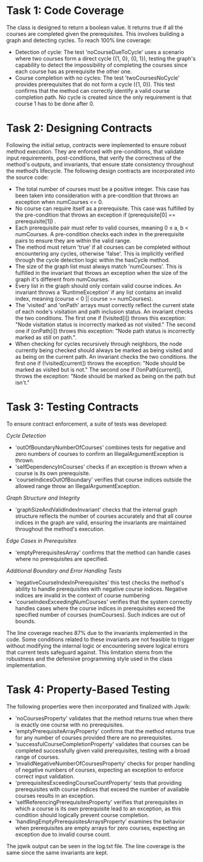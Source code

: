 # Task 1: Code Coverage

The class is designed to return a boolean value. It returns true if all the courses are completed given the
prerequisites.
This involves building a graph and detecting cycles. To reach 100% line coverage:

- Detection of cycle: The test 'noCourseDueToCycle' uses a scenario where two courses form a direct cycle ({1, 0}, {0,
  1}), testing the graph's capability to detect the impossibility of completing the courses since each course has as
  prerequisite the other one.
- Course completion with no cycles: The test 'twoCoursesNoCycle' provides prerequisites that do not form a cycle ({1,
  0}).
  This test confirms that the method can correctly identify a valid course completion path.
  No cycle is created since the only requirement is that course 1 has to be done after 0.

# Task 2: Designing Contracts

Following the initial setup, contracts were implemented to ensure robust method execution. They are enforced with
pre-conditions, that validate input
requirements, post-conditions, that verify the correctness of the method's outputs, and invariants, that ensure state
consistency
throughout the method’s lifecycle.
The following design contracts are incorporated into the source code:

- The total number of courses must be a positive integer. This case has been taken into consideration with a
  pre-condition that throws an exception when numCourses <= 0.
- No course can require itself as a prerequisite. This case was fulfilled by the pre-condition that throws an exception
  if (prerequisite[0] == prerequisite[1]) .
- Each prerequisite pair must refer to valid courses, meaning 0 ≤ a, b < numCourses. A pre-condition checks each index
  in the prerequisite pairs to ensure they are within the valid range.
- The method must return 'true' if all courses can be completed without encountering any cycles,
  otherwise 'false'. This is implicitly verified through the cycle detection logic within the hasCycle method.
- The size of the graph list must always match 'numCourses'. This is fulfilled in the invariant that throws an exception
  when the size of the graph it's different from numCourses.
- Every list in the graph should only contain valid course indices. An invariant throws a 'RuntimeException' if any list
  contains an invalid index, meaning (course < 0 || course >= numCourses).
- The 'visited' and 'onPath' arrays must correctly reflect the current state of each node's visitation and path inclusion
  status.
  An invariant checks the two conditions. The first one if (!visited[i]) throws this exception: "Node visitation status is
  incorrectly marked as not visited."
  The second one if (onPath[i]) throws this exception: "Node path status is incorrectly marked as still on
  path.".
- When checking for cycles recursively through neighbors, the node currently being checked should always be marked as
  being visited and as being on the current path.
  An invariant checks the two conditions. the first one if (!visited[current]) throws the exception: "Node should be marked
  as visited but is not."
  The second one if (!onPath[current]), throws the exception: "Node should be marked as being on the path but isn't."

# Task 3: Testing Contracts

To ensure contract enforcement, a suite of tests was developed:

*Cycle Detection*

- 'outOfBoundaryNumberOfCourses' combines tests for negative and zero numbers of courses to confirm an
  IllegalArgumentException is thrown.
- 'selfDependencyInCourses' checks if an exception is thrown when a course is its own prerequisite.
- 'courseIndicesOutOfBoundary' verifies that course indices outside the allowed range throw an IllegalArgumentException.

*Graph Structure and Integrity*

- 'graphSizeAndValidIndexInvariant' checks that the internal graph structure reflects the number of courses accurately
  and that all course indices in the graph are valid, ensuring the invariants are maintained throughout the method's
  execution.

*Edge Cases in Prerequisites*

- 'emptyPrerequisitesArray' confirms that the method can handle cases where no prerequisites are specified.

*Additional Boundary and Error Handling Tests*

- 'negativeCourseIndexInPrerequisites' this test checks the method's ability to handle prerequisites with negative
  course indices. Negative indices are invalid in the context of course numbering
- 'courseIndexExceedingNumCourses' verifies that the system correctly handles cases where the course indices in
  prerequisites exceed the specified number of courses (numCourses). Such indices are out of bounds.

The line coverage reaches 87% due to the invariants implemented in the code. Some conditions related to these
invariants are not feasible to trigger without modifying the internal logic or encountering severe logical errors that
current tests safeguard against. This limitation stems from the robustness and the defensive programming style used in
the class implementation.

# Task 4: Property-Based Testing
The following properties were then incorporated and finalized with Jqwik:

- 'noCoursesProperty' validates that the method returns true when there is exactly one course with no prerequisites. 
- 'emptyPrerequisiteArrayProperty' confirms that the method returns true for any number of courses provided there are no prerequisites. 
- 'successfulCourseCompletionProperty' validates that courses can be completed successfully given valid prerequisites, testing with a broad range of courses.
- 'invalidNegativeNumberOfCoursesProperty' checks for proper handling of negative numbers of courses, expecting an exception to enforce correct input validation.
- 'prerequisitesExceedingCourseCountProperty' tests that providing prerequisites with course indices that exceed the number of available courses results in an exception.
- 'selfReferencingPrerequisitesProperty' verifies that prerequisites in which a course is its own prerequisite lead to an exception, as this condition should logically prevent course completion.
- 'handlingEmptyPrerequisitesArraysProperty' examines the behavior when prerequisites are empty arrays for zero courses, expecting an exception due to invalid course count.

The jqwik output can be seen in the log.txt file. The line coverage is the same since the same invariants are kept.